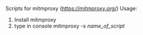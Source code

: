 Scripts for mitmproxy (https://mitmproxy.org/)
Usage:
1. Install mitmproxy
2. type in console mitmproxy -s *name_of_script*
